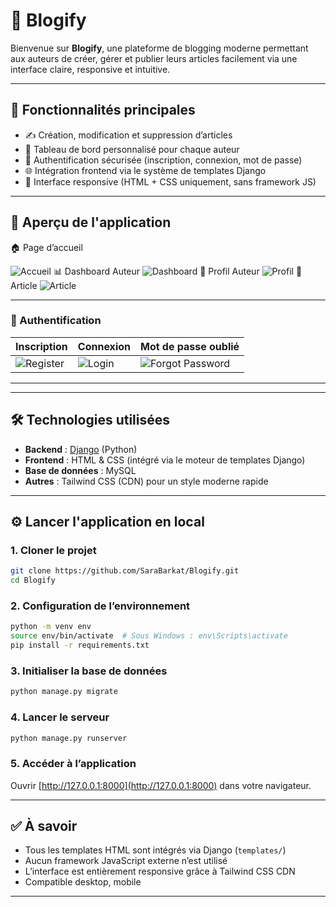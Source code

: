 # 📝 Blogify

Bienvenue sur **Blogify**, une plateforme de blogging moderne permettant aux auteurs de créer, gérer et publier leurs articles facilement via une interface claire, responsive et intuitive.

---

## 🚀 Fonctionnalités principales

- ✍️ Création, modification et suppression d’articles  
- 👤 Tableau de bord personnalisé pour chaque auteur  
- 🔐 Authentification sécurisée (inscription, connexion, mot de passe)  
- 🌐 Intégration frontend via le système de templates Django  
- 📱 Interface responsive (HTML + CSS uniquement, sans framework JS)

---

## 📸 Aperçu de l'application

 🏠 Page d’accueil 

![Accueil](./screenshots/landing-page.jpeg)
  📊 Dashboard Auteur 
![Dashboard](./screenshots/AuteurDashboard.jpeg) 
  👤 Profil Auteur 
 ![Profil](./screenshots/AfficherProfilAuteur.jpeg) 
  📄 Article 
![Article](./screenshots/AffichageArticle.jpeg) 


---

### 🔐 Authentification

| Inscription | Connexion | Mot de passe oublié |
|-------------|-----------|----------------------|
| ![Register](./screenshots/register.jpeg) | ![Login](./screenshots/loging.jpeg) | ![Forgot Password](./screenshots/ForgotPassword.jpeg) |

---
---

## 🛠️ Technologies utilisées

- **Backend** : [Django](https://www.djangoproject.com/) (Python)  
- **Frontend** : HTML & CSS (intégré via le moteur de templates Django)  
- **Base de données** : MySQL  
- **Autres** : Tailwind CSS (CDN) pour un style moderne rapide

---

## ⚙️ Lancer l'application en local

### 1. Cloner le projet

```bash
git clone https://github.com/SaraBarkat/Blogify.git
cd Blogify
```

### 2. Configuration de l’environnement

```bash
python -m venv env
source env/bin/activate  # Sous Windows : env\Scripts\activate
pip install -r requirements.txt
```

### 3. Initialiser la base de données

```bash
python manage.py migrate
```

### 4. Lancer le serveur

```bash
python manage.py runserver
```

### 5. Accéder à l’application

Ouvrir [http://127.0.0.1:8000](http://127.0.0.1:8000) dans votre navigateur.

---

## ✅ À savoir

- Tous les templates HTML sont intégrés via Django (`templates/`)  
- Aucun framework JavaScript externe n’est utilisé  
- L’interface est entièrement responsive grâce à Tailwind CSS CDN  
- Compatible desktop, mobile

---
